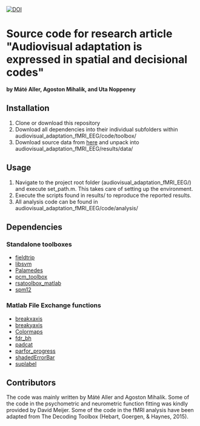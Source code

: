 [![DOI](https://zenodo.org/badge/DOI/10.5281/zenodo.6572895.svg)](https://doi.org/10.5281/zenodo.6572895)

# Source code for research article "Audiovisual adaptation is expressed in spatial and decisional codes" 
**by Máté Aller, Agoston Mihalik, and Uta Noppeney**

## Installation
1. Clone or download this repository
2. Download all dependencies into their individual subfolders within audiovisual_adaptation_fMRI_EEG/code/toolbox/
3. Download source data from [here](https://doi.org/10.6084/m9.figshare.19469861.v2) and unpack into audiovisual_adaptation_fMRI_EEG/results/data/

## Usage
1. Navigate to the project root folder (audiovisual_adaptation_fMRI_EEG/) and execute set_path.m. This takes care of setting up the environment. 
2. Execute the scripts found in results/ to reproduce the reported results. 
3. All analysis code can be found in audiovisual_adaptation_fMRI_EEG/code/analysis/

## Dependencies
### Standalone toolboxes
- [fieldtrip](https://www.fieldtriptoolbox.org/download/)
- [libsvm](https://www.csie.ntu.edu.tw/~cjlin/libsvm/)
- [Palamedes](https://www.palamedestoolbox.org/download.html)
- [pcm_toolbox](https://github.com/jdiedrichsen/pcm_toolbox)
- [rsatoolbox_matlab](https://github.com/rsagroup/rsatoolbox_matlab)
- [spm12](https://www.fil.ion.ucl.ac.uk/spm/software/download/)
### Matlab File Exchange functions
- [breakxaxis](https://uk.mathworks.com/matlabcentral/fileexchange/42905-break-x-axis)
- [breakyaxis](https://uk.mathworks.com/matlabcentral/fileexchange/45760-break-y-axis)
- [Colormaps](https://uk.mathworks.com/matlabcentral/fileexchange/51986-perceptually-uniform-colormaps)
- [fdr_bh](https://uk.mathworks.com/matlabcentral/fileexchange/29274-dmgroppe-mass_univariate_erp_toolbox)
- [padcat](https://uk.mathworks.com/matlabcentral/fileexchange/22909-padcat)
- [parfor_progress](https://uk.mathworks.com/matlabcentral/fileexchange/32101-progress-monitor-progress-bar-that-works-with-parfor)
- [shadedErrorBar](https://uk.mathworks.com/matlabcentral/fileexchange/26311-raacampbell-shadederrorbar)
- [suplabel](https://uk.mathworks.com/matlabcentral/fileexchange/7772-suplabel)

## Contributors
The code was mainly written by Máté Aller and Agoston Mihalik. Some of the code in the psychometric and neurometric function fitting was kindly provided by David Meijer. Some of the code in the fMRI analysis have been adapted from The Decoding Toolbox (Hebart, Goergen, & Haynes, 2015).

